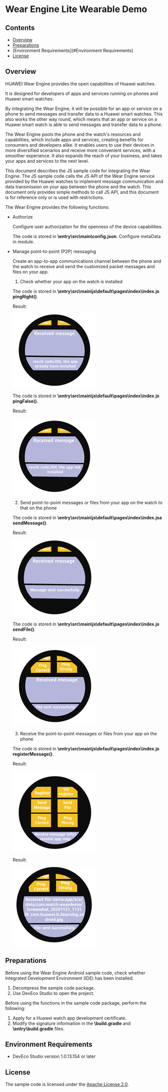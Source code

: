 # Wear Engine Lite Wearable Demo

## Contents

-   [Overview](#Overview)
-   [Preparations](#Preparations)
-   [Environment Requirements](#Environment Requirements)
-   [License](#License)

## Overview

HUAWEI Wear Engine provides the open capabilities of Huawei watches.

It is designed for developers of apps and services running on phones and Huawei smart watches.

By integrating the Wear Engine, it will be possible for an app or service on a phone to send messages and transfer data to a Huawei smart watches. This also works the other way round, which means that an app or service on a Huawei smart watch is able to send messages and transfer data to a phone.

The Wear Engine pools the phone and the watch's resources and capabilities, which include apps and services, creating benefits for consumers and developers alike. It enables users to use their devices in more diversified scenarios and receive more convenient services, with a smoother experience. It also expands the reach of your business, and takes your apps and services to the next level.

This document describes the JS sample code for integrating the Wear Engine. The JS sample code calls the JS API of the Wear Engine service provided by the Huawei watches to implement message communication and data transmission on your app between the phone and the watch. This document only provides simple methods to call JS API, and this document is for reference only or is used with restrictions.

The Wear Engine provides the following functions:

-   Authorize

    Configure user authorization for the openness of the device capabilities.

    The code is stored in  **\\entry\\src\\main\\config.json**. Configure metaData in module.


-   Manage point-to-point \(P2P\) messaging

    Create an app-to-app communications channel between the phone and the watch to receive and send the customized packet messages and files on your app.

    1. Check whether your app on the watch is installed

    The code is stored in  **\\entry\\src\\main\\js\\default\\pages\\index\\index.js pingRight\(\)**.

    Result:

    ![](figures/pingRight.png)

    The code is stored in  **\\entry\\src\\main\\js\\default\\pages\\index\\index.js  pingFalse\(\)**.

    Result:

    ![](figures/pingFalse.png)

    2. Send point-to-point messages or files from your app on the watch to that on the phone

    The code is stored in  **\\entry\\src\\main\\js\\default\\pages\\index\\index.jsa sendMessage\(\)**.

    Result:

    ![](figures/sendMessage.png)

    The code is stored in  **\\entry\\src\\main\\js\\default\\pages\\index\\index.js  sendFile\(\)**.

    Result:

    ![](figures/sendFile.png)

    3. Receive the point-to-point messages or files from your app on the phone

    The code is stored in  **\\entry\\src\\main\\js\\default\\pages\\index\\index.js registerMessage\(\)**.

    Result:

    ![](figures/registerMessage1.png)

    Result:

    ![](figures/registerMessage2.png)


## Preparations

Before using the Wear Engine Android sample code, check whether Integrated Development Environment \(IDE\) has been installed.

1.  Decompress the sample code package.
2.  Use DevEco Studio to open the project.

Before using the functions in the sample code package, perform the following:

1.  Apply for a Huawei watch app development certificate.
2.  Modify the signature information in the  **\\build.gradle**  and  **\\entry\\build.gradle**  files.

## Environment Requirements

-   DevEco Studio version 1.0.13.154 or later

## License

The sample code is licensed under the  [Apache License 2.0](http://www.apache.org/licenses/LICENSE-2.0).

